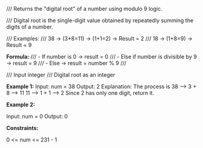  **<summary>**
 
/// Returns the "digital root" of a number using modulo 9 logic.

/// Digital root is the single-digit value obtained by repeatedly summing the digits of a number.

/// Examples:
///     38 → (3+8=11) → (1+1=2) → Result = 2
///     18 → (1+8=9) → Result = 9

**Formula:**
/// - If number is 0 → result = 0
/// - Else if number is divisible by 9 → result = 9
/// - Else → result = number % 9
/// </summary>
/// <param name="nums">Input integer</param>
/// <returns>Digital root as an integer</returns>

**Example 1:**
Input: num = 38
Output: 2
Explanation: The process is
38 --> 3 + 8 --> 11
11 --> 1 + 1 --> 2 
Since 2 has only one digit, return it.

**Example 2:**

Input: num = 0
Output: 0
 
**Constraints:**

0 <= num <= 231 - 1
